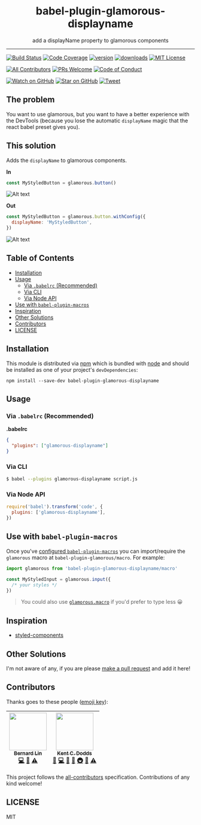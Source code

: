 <div align="center">
<h1>babel-plugin-glamorous-displayname</h1>

<p>add a displayName property to glamorous components</p>
</div>

<hr />

[![Build Status][build-badge]][build]
[![Code Coverage][coverage-badge]][coverage]
[![version][version-badge]][package]
[![downloads][downloads-badge]][npmcharts]
[![MIT License][license-badge]][license]

[![All Contributors](https://img.shields.io/badge/all_contributors-2-orange.svg?style=flat-square)](#contributors)
[![PRs Welcome][prs-badge]][prs]
[![Code of Conduct][coc-badge]][coc]

[![Watch on GitHub][github-watch-badge]][github-watch]
[![Star on GitHub][github-star-badge]][github-star]
[![Tweet][twitter-badge]][twitter]

## The problem

You want to use glamorous, but you want to have a better experience with the
DevTools (because you lose the automatic `displayName` magic that the react
babel preset gives you).

## This solution

Adds the `displayName` to glamorous components.

**In**

```js
const MyStyledButton = glamorous.button()
```

![Alt text](https://cloud.githubusercontent.com/assets/16327281/25269334/2617d1c4-264a-11e7-98aa-9b67c9c26ad6.png 'React DevTools')

**Out**

```js
const MyStyledButton = glamorous.button.withConfig({
  displayName: 'MyStyledButton',
})
```

![Alt text](https://cloud.githubusercontent.com/assets/16327281/25269284/f4c4791a-2649-11e7-8457-f367ea8fab59.png 'React DevTools')

## Table of Contents

<!-- START doctoc generated TOC please keep comment here to allow auto update -->

<!-- DON'T EDIT THIS SECTION, INSTEAD RE-RUN doctoc TO UPDATE -->

* [Installation](#installation)
* [Usage](#usage)
  * [Via `.babelrc` (Recommended)](#via-babelrc-recommended)
  * [Via CLI](#via-cli)
  * [Via Node API](#via-node-api)
* [Use with `babel-plugin-macros`](#use-with-babel-plugin-macros)
* [Inspiration](#inspiration)
* [Other Solutions](#other-solutions)
* [Contributors](#contributors)
* [LICENSE](#license)

<!-- END doctoc generated TOC please keep comment here to allow auto update -->

## Installation

This module is distributed via [npm][npm] which is bundled with [node][node] and
should be installed as one of your project's `devDependencies`:

```
npm install --save-dev babel-plugin-glamorous-displayname
```

## Usage

### Via `.babelrc` (Recommended)

**.babelrc**

```json
{
  "plugins": ["glamorous-displayname"]
}
```

### Via CLI

```sh
$ babel --plugins glamorous-displayname script.js
```

### Via Node API

```javascript
require('babel').transform('code', {
  plugins: ['glamorous-displayname'],
})
```

## Use with `babel-plugin-macros`

Once you've [configured `babel-plugin-macros`](https://github.com/kentcdodds/babel-plugin-macros/blob/master/other/docs/user.md)
you can import/require the `glamorous` macro at `babel-plugin-glamorous/macro`.
For example:

```javascript
import glamorous from 'babel-plugin-glamorous-displayname/macro'

const MyStyledInput = glamorous.input({
  /* your styles */
})
```

> You could also use [`glamorous.macro`][glamorous.macro] if you'd prefer to type less 😀

## Inspiration

* [styled-components](https://github.com/styled-components/babel-plugin-styled-components)

## Other Solutions

I'm not aware of any, if you are please [make a pull request][prs] and add it
here!

## Contributors

Thanks goes to these people ([emoji key][emojis]):

<!-- ALL-CONTRIBUTORS-LIST:START - Do not remove or modify this section -->

<!-- prettier-ignore -->
| [<img src="https://avatars0.githubusercontent.com/u/16327281?v=4" width="100px;"/><br /><sub><b>Bernard Lin</b></sub>](https://github.com/bernard-lin)<br />[💻](https://github.com/bernard-lin/babel-plugin-glamorous-displayname/commits?author=bernard-lin "Code") [📖](https://github.com/bernard-lin/babel-plugin-glamorous-displayname/commits?author=bernard-lin "Documentation") [⚠️](https://github.com/bernard-lin/babel-plugin-glamorous-displayname/commits?author=bernard-lin "Tests") | [<img src="https://avatars0.githubusercontent.com/u/1500684?v=4" width="100px;"/><br /><sub><b>Kent C. Dodds</b></sub>](https://kentcdodds.com)<br />[🐛](https://github.com/bernard-lin/babel-plugin-glamorous-displayname/issues?q=author%3Akentcdodds "Bug reports") [💻](https://github.com/bernard-lin/babel-plugin-glamorous-displayname/commits?author=kentcdodds "Code") [📖](https://github.com/bernard-lin/babel-plugin-glamorous-displayname/commits?author=kentcdodds "Documentation") [🤔](#ideas-kentcdodds "Ideas, Planning, & Feedback") [🚇](#infra-kentcdodds "Infrastructure (Hosting, Build-Tools, etc)") [📢](#talk-kentcdodds "Talks") [⚠️](https://github.com/bernard-lin/babel-plugin-glamorous-displayname/commits?author=kentcdodds "Tests") |
| :---: | :---: |

<!-- ALL-CONTRIBUTORS-LIST:END -->

This project follows the [all-contributors][all-contributors] specification.
Contributions of any kind welcome!

## LICENSE

MIT

[npm]: https://www.npmjs.com/
[node]: https://nodejs.org
[build-badge]: https://img.shields.io/travis/bernard-lin/babel-plugin-glamorous-displayname.svg?style=flat-square
[build]: https://travis-ci.org/bernard-lin/babel-plugin-glamorous-displayname
[coverage-badge]: https://img.shields.io/codecov/c/github/bernard-lin/babel-plugin-glamorous-displayname.svg?style=flat-square
[coverage]: https://codecov.io/github/bernard-lin/babel-plugin-glamorous-displayname
[version-badge]: https://img.shields.io/npm/v/babel-plugin-glamorous-displayname.svg?style=flat-square
[package]: https://www.npmjs.com/package/babel-plugin-glamorous-displayname
[downloads-badge]: https://img.shields.io/npm/dm/babel-plugin-glamorous-displayname.svg?style=flat-square
[npmcharts]: http://npmcharts.com/compare/babel-plugin-glamorous-displayname
[license-badge]: https://img.shields.io/npm/l/babel-plugin-glamorous-displayname.svg?style=flat-square
[license]: https://github.com/bernard-lin/babel-plugin-glamorous-displayname/blob/master/LICENSE
[prs-badge]: https://img.shields.io/badge/PRs-welcome-brightgreen.svg?style=flat-square
[prs]: http://makeapullrequest.com
[donate-badge]: https://img.shields.io/badge/$-support-green.svg?style=flat-square
[coc-badge]: https://img.shields.io/badge/code%20of-conduct-ff69b4.svg?style=flat-square
[coc]: https://github.com/bernard-lin/babel-plugin-glamorous-displayname/blob/master/other/CODE_OF_CONDUCT.md
[github-watch-badge]: https://img.shields.io/github/watchers/bernard-lin/babel-plugin-glamorous-displayname.svg?style=social
[github-watch]: https://github.com/bernard-lin/babel-plugin-glamorous-displayname/watchers
[github-star-badge]: https://img.shields.io/github/stars/bernard-lin/babel-plugin-glamorous-displayname.svg?style=social
[github-star]: https://github.com/bernard-lin/babel-plugin-glamorous-displayname/stargazers
[twitter]: https://twitter.com/intent/tweet?text=Check%20out%20babel-plugin-glamorous-displayname!%20https://github.com/bernard-lin/babel-plugin-glamorous-displayname%20%F0%9F%91%8D
[twitter-badge]: https://img.shields.io/twitter/url/https/github.com/bernard-lin/babel-plugin-glamorous-displayname.svg?style=social
[emojis]: https://github.com/kentcdodds/all-contributors#emoji-key
[all-contributors]: https://github.com/kentcdodds/all-contributors
[glamorous.macro]: https://www.npmjs.com/package/glamorous.macro
